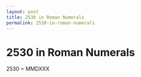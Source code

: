 ```yaml
---
layout: post
title: 2530 in Roman Numerals
permalink: 2530-in-roman-numerals
---
```


# 2530 in Roman Numerals

2530 = MMDXXX
